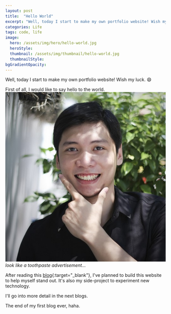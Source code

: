 ```yaml
---
layout: post
title:  "Hello World"
excerpt: "Well, today I start to make my own portfolio website! Wish my luck."
categories: Life
tags: code, life
image:
  hero: /assets/img/hero/hello-world.jpg
  heroStyle:
  thumbnail: /assets/img/thumbnail/hello-world.jpg
  thumbnailStyle:
bgGradientOpacity: 
---
```

Well, today I start to make my own portfolio website! Wish my luck. :smile:

First of all, I would like to say hello to the world.
![Alt text](/assets/img/posts/hello-world.jpg "Hello!")
*look like a toothpaste advertisement...*

After reading this [blog](http://simpleprogrammer.com/2013/06/24/3-easy-ways-to-market-yourself-as-a-software-developer/ "3 Easy Ways To Market Yourself as a Software Developer"){:target="_blank"}, I've planned to build this website to help myself stand out. It's also my side-project to experiment new technology.

I'll go into more detail in the next blogs.

The end of my first blog ever, haha.